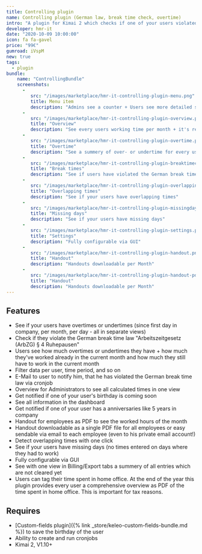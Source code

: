 ```yaml
---
title: Controlling plugin
name: Controlling plugin (German law, break time check, overtime)
intro: "A plugin for Kimai 2 which checks if one of your users violated the German break time law + nominal and actual work time comparison + overtime view"
developer: hmr-it
date: "2020-10-09 10:00:00"
icon: fa fa-gavel
price: "99€"
gumroad: iVspM
new: true
tags:
  - plugin
bundle:
    name: "ControllingBundle"
    screenshots:
      - 
         src: "/images/marketplace/hmr-it-controlling-plugin-menu.png"
         title: Menu item 
         description: "Admins see a counter + Users see more detailed statistics" 
      - 
         src: "/images/marketplace/hmr-it-controlling-plugin-overview.png"
         title: "Overview"
         description: "See every users working time per month + it's red for undertime and green for overtime"
      - 
         src: "/images/marketplace/hmr-it-controlling-plugin-overtime.png"
         title: "Overtime"
         description: "See a summery of over- or undertime for every user since first day in the company"
      - 
         src: "/images/marketplace/hmr-it-controlling-plugin-breaktimecheck.png"
         title: "Break times"
         description: "See if users have violated the German break time law"
      - 
         src: "/images/marketplace/hmr-it-controlling-plugin-overlapping.png"
         title: "Overlapping times"
         description: "See if your users have overlapping times"
      - 
         src: "/images/marketplace/hmr-it-controlling-plugin-missingdays.png"
         title: "Missing days"
         description: "See if your users have missing days"
      - 
         src: "/images/marketplace/hmr-it-controlling-plugin-settings.png"
         title: "Settings"
         description: "Fully configurable via GUI"
      - 
         src: "/images/marketplace/hmr-it-controlling-plugin-handout.png"
         title: "Handout"
         description: "Handouts downloadable per Month"
      - 
         src: "/images/marketplace/hmr-it-controlling-plugin-handout-pdf.png"
         title: "Handout"
         description: "Handouts downloadable per Month"
---
```


## Features

- See if your users have overtimes or undertimes (since first day in company, per month, per day - all in separate views)
- Check if they violate the German break time law "Arbeitszeitgesetz (ArbZG) § 4 Ruhepausen"
- Users see how much overtimes or undertimes they have + how much they've worked already in the current month and how much they still have to work in the current month
- Filter data per user, time period, and so on
- E-Mail to user to notify him, that he has violated the German break time law via cronjob
- Overview for Administrators to see all calculated times in one view
- Get notified if one of your user's birthday is coming soon
- See all information in the dashboard
- Get notified if one of your user has a anniversaries like 5 years in company
- Handout for employees as PDF to see the worked hours of the month
- Handout downloadable as a single PDF file for all employees or easy sendable via email to each employee (even to his private email account!)
- Detect overlapping times with one click
- See if your users have missing days (no times entered on days where they had to work)
- Fully configurable via GUI
- See with one view in Billing/Export tabs a summery of all entries which are not cleared yet
- Users can tag their time spent in home office. At the end of the year this plugin provides every user a comprehensive overview as PDF of the time spent in home office. This is
  important for tax reasons.

## Requires

- [Custom-fields plugin]({% link _store/keleo-custom-fields-bundle.md %}) to save the birthday of the user
- Ability to create and run cronjobs
- Kimai 2, V1.10+
